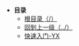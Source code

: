 * **目录**
  * [根目录（/）](/README)
  * [回到上一级（../）](/README)
  * [快速入门-YX](/study/GoLang/go-Web/快速入门-YX)


